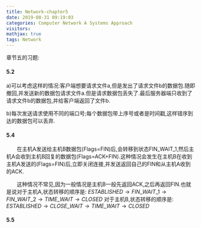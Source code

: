 ```yaml
---
title: Network-chapter5
date: 2019-08-31 09:19:03
categories: Computer Network A Systems Approach
visitors: 
mathjax: true
tags: Network
---
```

章节五的习题:

#### 5.2
a)可以考虑这样的情况:客户端想要请求文件a,但是发出了请求文件b的数据包.随即撤回,并发送新的数据包请求文件a.但是请求数据包丢失了.最后服务器端只收到了请求文件b的数据包,并给客户端返回了文件b.

b)每次发送请求使用不同的端口号;每个数据包带上序号或者是时间戳,这样错序到达的数据包可以丢弃.

#### 5.4
&emsp;&emsp;在主机A发送给主机B数据包(Flags=FIN)后,会转移到状态FIN_WAIT_1,然后主机A会收到主机B回复的数据包(Flags=ACK+FIN).这种情况会发生在主机B在收到主机A发送的(Flags=FIN)后,立即关闭连接,并发送返回自己的FIN和从主机A收到的ACK.

&emsp;&emsp;这种情况不常见,因为一般情况是主机B一般先返回ACK,之后再返回FIN.也就是说对于主机A,状态转移的顺序是:
$ESTABLISHED\rightarrow FIN\_WAIT\_1\rightarrow FIN\_WAIT\_2\rightarrow TIME\_WAIT\rightarrow CLOSED$
对于主机B,状态转移的顺序是:
$ESTABLISHED\rightarrow CLOSE\_WAIT\rightarrow TIME\_WAIT\rightarrow CLOSED$

#### 5.5
&emsp;&emsp;